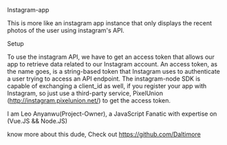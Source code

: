 Instagram-app


This is more like an instagram app instance that only displays the recent photos of the user using instagram's API.



Setup


To use the instagram API,
we have to get an access token that allows our app to retrieve data related to our Instagram account.
An access token, as the name goes,
is a string-based token that Instagram uses to authenticate a user trying to access an API endpoint.
The instagram-node SDK is capable of exchanging a client_id as well,
if you register your app with Instagram,
so just use a third-party service, PixelUnion (http://instagram.pixelunion.net/) to get the access token.




I am Leo Anyanwu(Project-Owner), a JavaScript Fanatic with expertise on (Vue.JS && Node.JS)

know more about this dude, Check out https://github.com/Daltimore



